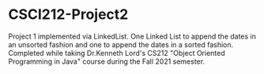 # CSCI212-Project2
Project 1 implemented via LinkedList. One Linked List to append the dates in an unsorted fashion and one to append the dates in a sorted fashion. Completed while taking Dr.Kenneth Lord's CS212 "Object Oriented Programming in Java" course during the Fall 2021 semester. 
